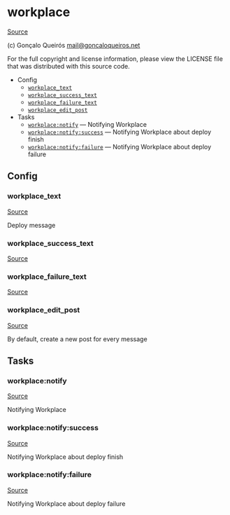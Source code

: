 <!-- DO NOT EDIT THIS FILE! -->
<!-- Instead edit contrib/workplace.php -->
<!-- Then run bin/docgen -->

# workplace

[Source](/contrib/workplace.php)

(c) Gonçalo Queirós <mail@goncaloqueiros.net>

For the full copyright and license information, please view the LICENSE
file that was distributed with this source code.


* Config
  * [`workplace_text`](#workplace_text)
  * [`workplace_success_text`](#workplace_success_text)
  * [`workplace_failure_text`](#workplace_failure_text)
  * [`workplace_edit_post`](#workplace_edit_post)
* Tasks
  * [`workplace:notify`](#workplace:notify) — Notifying Workplace
  * [`workplace:notify:success`](#workplace:notify:success) — Notifying Workplace about deploy finish
  * [`workplace:notify:failure`](#workplace:notify:failure) — Notifying Workplace about deploy failure

## Config
### workplace_text
[Source](/contrib/workplace.php#L13)

Deploy message

### workplace_success_text
[Source](/contrib/workplace.php#L14)



### workplace_failure_text
[Source](/contrib/workplace.php#L15)



### workplace_edit_post
[Source](/contrib/workplace.php#L18)

By default, create a new post for every message


## Tasks
### workplace:notify
[Source](/contrib/workplace.php#L21)

Notifying Workplace



### workplace:notify:success
[Source](/contrib/workplace.php#L46)

Notifying Workplace about deploy finish



### workplace:notify:failure
[Source](/contrib/workplace.php#L58)

Notifying Workplace about deploy failure



